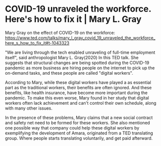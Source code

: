 # COVID-19 unraveled the workforce. Here's how to fix it | Mary L. Gray

Mary Gray on the effect of COVID-19 on the workforce: https://www.ted.com/talks/mary_l_gray_covid_19_unraveled_the_workforce_here_s_how_to_fix_it#t-1043323



"We are living through the tech enabled unraveling of full-time employment itself", said anthropologist Mary L. Gray(2020) In this TED talk. She suggests that structural changes are being spotted during the COVID-19 pandemic as more business are hiring people on the internet to pick up the on-demand tasks, and these people are called "digital workers".

According to Mary, while these digital workers have played a as essential part as the traditional workers, their benefits are often ignored. And these benefits, like health insurance, have become more important during the pandemic. To make this even worse, Mary found in her study that digital workers often lack achievement and can't control their own schedule, along with many other issues.

In the presence of these problems, Mary claims that a new social contract and safety net need to be formed for these workers. She also mentioned one possible way that company could help these digital workers by exemplifying the development of Amara, originated from a TED translating group. Where people starts translating voluntarily, and get paid afterward.

